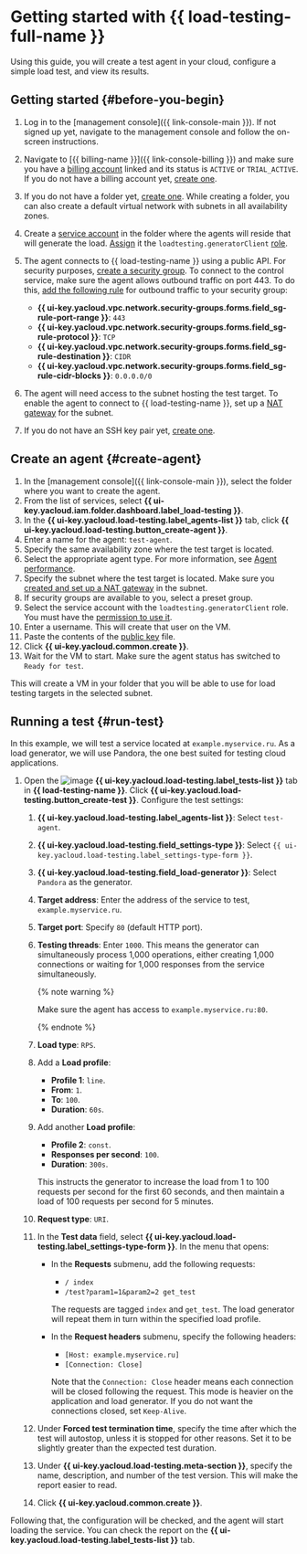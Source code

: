 # Getting started with {{ load-testing-full-name }}

Using this guide, you will create a test agent in your cloud, configure a simple load test, and view its results.

## Getting started {#before-you-begin}

1. Log in to the [management console]({{ link-console-main }}). If not signed up yet, navigate to the management console and follow the on-screen instructions.
1. Navigate to [{{ billing-name }}]({{ link-console-billing }}) and make sure you have a [billing account](../billing/concepts/billing-account.md) linked and its status is `ACTIVE` or `TRIAL_ACTIVE`. If you do not have a billing account yet, [create one](../billing/quickstart/index.md).
1. If you do not have a folder yet, [create one](../resource-manager/operations/folder/create.md). While creating a folder, you can also create a default virtual network with subnets in all availability zones.
1. Create a [service account](../iam/operations/sa/create.md) in the folder where the agents will reside that will generate the load. [Assign](../iam/operations/roles/grant.md) it the `loadtesting.generatorClient` [role](./security/#roles-list).
1. The agent connects to {{ load-testing-name }} using a public API. For security purposes, [create a security group](../vpc/operations/security-group-create.md). To connect to the control service, make sure the agent allows outbound traffic on port 443. To do this, [add the following rule](../vpc/operations/security-group-add-rule.md) for outbound traffic to your security group:
    * **{{ ui-key.yacloud.vpc.network.security-groups.forms.field_sg-rule-port-range }}**: `443`
    * **{{ ui-key.yacloud.vpc.network.security-groups.forms.field_sg-rule-protocol }}**: `TCP`
    * **{{ ui-key.yacloud.vpc.network.security-groups.forms.field_sg-rule-destination }}**: `CIDR`
    * **{{ ui-key.yacloud.vpc.network.security-groups.forms.field_sg-rule-cidr-blocks }}**: `0.0.0.0/0`

1. The agent will need access to the subnet hosting the test target. To enable the agent to connect to {{ load-testing-name }}, set up a [NAT gateway](../vpc/operations/create-nat-gateway.md) for the subnet.
1. If you do not have an SSH key pair yet, [create one](../compute/operations/vm-connect/ssh.md#creating-ssh-keys).

## Create an agent {#create-agent}

1. In the [management console]({{ link-console-main }}), select the folder where you want to create the agent.
1. From the list of services, select **{{ ui-key.yacloud.iam.folder.dashboard.label_load-testing }}**.
1. In the **{{ ui-key.yacloud.load-testing.label_agents-list }}** tab, click **{{ ui-key.yacloud.load-testing.button_create-agent }}**.
1. Enter a name for the agent: `test-agent`.
1. Specify the same availability zone where the test target is located.
1. Select the appropriate agent type. For more information, see [Agent performance](concepts/agent.md#benchmark).
1. Specify the subnet where the test target is located. Make sure you [created and set up a NAT gateway](../vpc/operations/create-nat-gateway.md) in the subnet.
1. If security groups are available to you, select a preset group. 
1. Select the service account with the `loadtesting.generatorClient` role. You must have the [permission to use it](../iam/operations/sa/set-access-bindings.md).
1. Enter a username. This will create that user on the VM.
1. Paste the contents of the [public key](../compute/operations/vm-connect/ssh.md#copy-key) file.
1. Click **{{ ui-key.yacloud.common.create }}**.
1. Wait for the VM to start. Make sure the agent status has switched to `Ready for test`.

This will create a VM in your folder that you will be able to use for load testing targets in the selected subnet.

## Running a test {#run-test}

In this example, we will test a service located at `example.myservice.ru`.
As a load generator, we will use Pandora, the one best suited for testing cloud applications.

1. Open the ![image](../_assets/load-testing/test.svg) **{{ ui-key.yacloud.load-testing.label_tests-list }}** tab in **{{ load-testing-name }}**. Click **{{ ui-key.yacloud.load-testing.button_create-test }}**. Configure the test settings:
   1. **{{ ui-key.yacloud.load-testing.label_agents-list }}**: Select `test-agent`.
   1. **{{ ui-key.yacloud.load-testing.field_settings-type }}**: Select `{{ ui-key.yacloud.load-testing.label_settings-type-form }}`.
   1. **{{ ui-key.yacloud.load-testing.field_load-generator }}**: Select `Pandora` as the generator.
   1. **Target address**: Enter the address of the service to test, `example.myservice.ru`.
   1. **Target port**: Specify `80` (default HTTP port).
   1. **Testing threads**: Enter `1000`.
        This means the generator can simultaneously process 1,000 operations, either creating 1,000 connections or waiting for 1,000 responses from the service simultaneously.

        {% note warning %}

        Make sure the agent has access to `example.myservice.ru:80`.

        {% endnote %}

   1. **Load type**: `RPS`.
   1. Add a **Load profile**:
      * **Profile 1**: `line`.
      * **From**: `1`.
      * **To**: `100`.
      * **Duration**: `60s`.
   1. Add another **Load profile**:
      * **Profile 2**: `const`.
      * **Responses per second**: `100`.
      * **Duration**: `300s`.

      This instructs the generator to increase the load from 1 to 100 requests per second for the first 60 seconds, and then maintain a load of 100 requests per second for 5 minutes.
   1. **Request type**: `URI`.
   1. In the **Test data** field, select **{{ ui-key.yacloud.load-testing.label_settings-type-form }}**. In the menu that opens:
      * In the **Requests** submenu, add the following requests:
        * `/ index`
        * `/test?param1=1&param2=2 get_test`

        The requests are tagged `index` and `get_test`. The load generator will repeat them in turn within the specified load profile.
      * In the **Request headers** submenu, specify the following headers:
        * `[Host: example.myservice.ru]`
        * `[Connection: Close]`

        Note that the `Connection: Close` header means each connection will be closed following the request. This mode is heavier on the application and load generator. If you do not want the connections closed, set `Keep-Alive`.
   1. Under **Forced test termination time**, specify the time after which the test will autostop, unless it is stopped for other reasons. Set it to be slightly greater than the expected test duration.
   1. Under **{{ ui-key.yacloud.load-testing.meta-section }}**, specify the name, description, and number of the test version. This will make the report easier to read.
   1. Click **{{ ui-key.yacloud.common.create }}**.

Following that, the configuration will be checked, and the agent will start loading the service. You can check the report on the **{{ ui-key.yacloud.load-testing.label_tests-list }}** tab.
